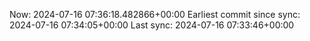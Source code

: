Now: 2024-07-16 07:36:18.482866+00:00 Earliest commit since sync: 2024-07-16 07:34:05+00:00 Last sync: 2024-07-16 07:33:46+00:00
